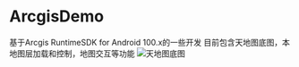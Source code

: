 # ArcgisDemo
基于Arcgis RuntimeSDK for Android 100.x的一些开发
目前包含天地图底图，本地图层加载和控制，地图交互等功能
![天地图底图](https://img-blog.csdnimg.cn/2019092223054078.jpg?x-oss-process=image/watermark,type_ZmFuZ3poZW5naGVpdGk,shadow_10,text_aHR0cHM6Ly9ibG9nLmNzZG4ubmV0L3FxXzQxNjEzMjgx,size_16,color_FFFFFF,t_70)
